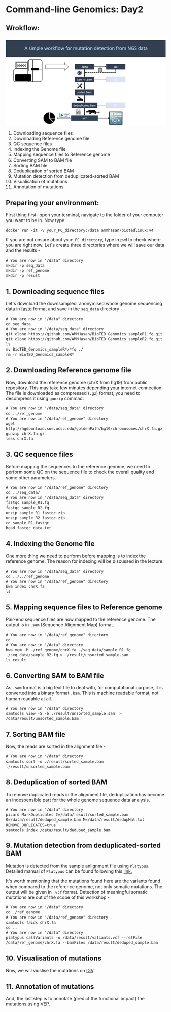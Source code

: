 # Command-line Genomics: Day2

## Wrokflow:

![steps](./NGS_workflow.png)

1. Downloading sequence files
2. Downloading Reference genome file
3. QC sequence files
4. Indexing the Genome file
5. Mapping sequence files to Reference genome
6. Converting SAM to BAM file
7. Sorting BAM file
8. Deduplication of sorted BAM
9. Mutation detection from deduplicated-sorted BAM
10. Visualisation of mutations
11. Annotation of mutations

## Preparing your environment:
First thing first- open your terminal, navigate to the folder of your computer you want to be in. Now type: 
```
docker run -it -v your_PC_directory:/data ammhasan/biotedlinux:v4
```
If you are not unsure about `your_PC_directory`, type in `pwd` to check where you are right now. Let's create three directories where we will save our data and the results -
```
# You are now in "/data" directory 
mkdir -p seq_data
mkdir -p ref_genome
mkdir -p result
```

## 1. Downloading sequence files
Let's download the downsampled, anonymised whole genome sequencing data in [fastq](https://samtools.github.io/hts-specs/SAMv1.pdf) format and save in the `seq_data` directory - 
```
# You are now in "/data" directory 
cd seq_data
# You are now in "/data/seq_data" directory 
git clone https://github.com/AMMHasan/BioTED_Genomics_sampleR1.fq.git
git clone https://github.com/AMMHasan/BioTED_Genomics_sampleR2.fq.git
ls
mv BioTED_Genomics_sampleR*/*fq ./
rm -r BioTED_Genomics_sampleR*
```

## 2. Downloading Reference genome file
Now, download the reference genome (chrX from hg19) from public repository. This may take few minutes depending your internet connection. The file is downloaded as compressed (`.gz`) format, you need to decompress it using `gunzip` commad.
```
# You are now in "/data/seq_data" directory 
cd ../ref_genome
# You are now in "/data/ref_genome" directory 
wget http://hgdownload.soe.ucsc.edu/goldenPath/hg19/chromosomes/chrX.fa.gz
gunzip chrX.fa.gz
less chrX.fa 
```

## 3. QC sequence files
Before mapping the sequences to the reference genome, we need to perform some QC on the sequence file to check the overall quality and some other parameters.

```
# You are now in "/data/ref_genome" directory
cd ../seq_data/
# You are now in "/data/seq_data" directory 
fastqc sample_R1.fq
fastqc sample_R2.fq
unzip sample_R1_fastqc.zip
unzip sample_R2_fastqc.zip
cd sample_R1_fastqc
head fastqc_data.txt
```
## 4. Indexing the Genome file
One more thing we need to perform before mapping is to index the reference genome. The reason for indexing will be discussed in the lecture.

```
# You are now in "/data/seq_data" directory 
cd ../../ref_genome
# You are now in "/data/ref_genome" directory 
bwa index chrX.fa
ls
```
## 5. Mapping sequence files to Reference genome
Pair-end sequence files are now mapped to the reference genome. The output is in `.sam` (Sequence Alignment Map) format.

```
# You are now in "/data/ref_genome" directory 
cd ..
# You are now in "/data" directory 
bwa mem -M ./ref_genome/chrX.fa ./seq_data/sample_R1.fq ./seq_data/sample_R2.fq > ./result/unsorted_sample.sam
ls result
```
## 6. Converting SAM to BAM file
As `.sam` format is a big text file to deal with, for computational purpose, it is converted into a binary format `.bam`. This is machine readable format, not human readable at all.

```
# You are now in "/data" directory 
samtools view -S -b ./result/unsorted_sample.sam  > /data/result/unsorted_sample.bam
```
## 7. Sorting BAM file
Now, the reads are sorted in the alignment file -

```
# You are now in "/data" directory 
samtools sort -o ./result/sorted_sample.bam ./result/unsorted_sample.bam
```
## 8. Deduplication of sorted BAM
To remove duplicated reads in the alignment file, deduplication has become an indespensible part for the whole genome sequence data analysis. 

```
# You are now in "/data" directory 
picard MarkDuplicates I=/data/result/sorted_sample.bam O=/data/result/deduped_sample.bam M=/data/result/dedupMat.txt REMOVE_DUPLICATES=true
samtools index /data/result/deduped_sample.bam
```
## 9. Mutation detection from deduplicated-sorted BAM
Mutation is detected from the sample anlignment file using `Platypus`. Detailed manual of `Platypus` can be found following this [link.](https://www.well.ox.ac.uk/research/research-groups/lunter-group/lunter-group/platypus-a-haplotype-based-variant-caller-for-next-generation-sequence-data)

It's worth mentioning that the mutations found here are the variants found when compared to the reference genome, not only somatic mutations. The output will be given in `.vcf` format. Detection of meaningful somatic mutations are out of the scope of this workshop -

```
# You are now in "/data" directory 
cd ./ref_genome
# You are now in "/data/ref_genome" directory 
samtools faidx chrX.fa
cd ..
# You are now in "/data" directory 
platypus callVariants -o /data/result/vatiants.vcf --refFile /data/ref_genome/chrX.fa --bamFiles /data/result/deduped_sample.bam
```
## 10. Visualisation of mutations
Now, we will viuslise the mutations on [IGV](https://igv.org/app/).

## 11. Annotation of mutations
And, the last step is to annotate (predict the functional impact) the mutations using [VEP](https://www.ensembl.org/Tools/VEP).



